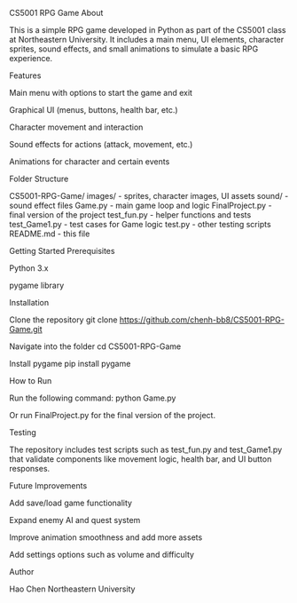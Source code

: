 CS5001 RPG Game
About

This is a simple RPG game developed in Python as part of the CS5001 class at Northeastern University.
It includes a main menu, UI elements, character sprites, sound effects, and small animations to simulate a basic RPG experience.

Features

Main menu with options to start the game and exit

Graphical UI (menus, buttons, health bar, etc.)

Character movement and interaction

Sound effects for actions (attack, movement, etc.)

Animations for character and certain events

Folder Structure

CS5001-RPG-Game/
images/ - sprites, character images, UI assets
sound/ - sound effect files
Game.py - main game loop and logic
FinalProject.py - final version of the project
test_fun.py - helper functions and tests
test_Game1.py - test cases for Game logic
test.py - other testing scripts
README.md - this file

Getting Started
Prerequisites

Python 3.x

pygame library

Installation

Clone the repository
git clone https://github.com/chenh-bb8/CS5001-RPG-Game.git

Navigate into the folder
cd CS5001-RPG-Game

Install pygame
pip install pygame

How to Run

Run the following command:
python Game.py

Or run FinalProject.py for the final version of the project.

Testing

The repository includes test scripts such as test_fun.py and test_Game1.py that validate components like movement logic, health bar, and UI button responses.

Future Improvements

Add save/load game functionality

Expand enemy AI and quest system

Improve animation smoothness and add more assets

Add settings options such as volume and difficulty

Author

Hao Chen
Northeastern University
